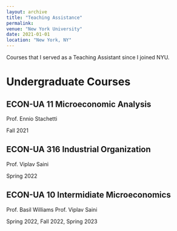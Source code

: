 ```yaml
---
layout: archive
title: "Teaching Assistance"
permalink: 
venue: "New York University"
date: 2021-01-01
location: "New York, NY"
---
```


Courses that I served as a Teaching Assistant since I joined NYU.

# Undergraduate Courses

## ECON-UA 11 Microeconomic Analysis
Prof. Ennio Stachetti

Fall 2021

## ECON-UA 316 Industrial Organization
Prof. Viplav Saini

Spring 2022

## ECON-UA 10 Intermidiate Microeconomics
Prof. Basil Williams
Prof. Viplav Saini

Spring 2022, Fall 2022, Spring 2023
